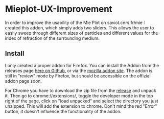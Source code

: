 # Mieplot-UX-Improvement

In order to improve the usability of the Mie Plot on saviot.cnrs.fr/mie I created this addon, which simply adds two sliders. This allows the user to easily sweep through different sizes of particles and different values for the index of refraction of the surrounding medium.

## Install

I only created a proper addon for Firefox. You can install the Addon from the releases page [here on Github](https://github.com/JulianKauth/Mieplot-UX-Improvement/releases/tag/v1.2), or via the [mozilla addon site](https://addons.mozilla.org/de/firefox/addon/better-ux-for-saviot-cnrs-fr/). The addon is still in "review" mode by Firefox, but should be accessible on the offizial addon page soon.

For Chrome you have to download the zip file from the [release](https://github.com/JulianKauth/Mieplot-UX-Improvement/releases/tag/v1.2) and unpack it. Then go to chrome://extensions/, toggle the developer mode in the top right of the page, click on "load unpacked" and select the directory you just unzipped. This will add the extension to chrome. Don't mind the red "Error" button, it doesn't influence the functionality of the addon.
